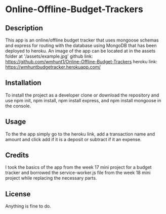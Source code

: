 # Online-Offline-Budget-Trackers
## Description
This app is an online/offline budget tracker that uses mongoose schemas and express for routing with the database using MongoDB that has been deployed to heroku.
An image of the app can be located at in the assets folder at '/assets/example.jpg'
github link: https://github.com/wmhunt1/Online-Offline-Budget-Trackers
heroku link: https://wmhuntbudgetracker.herokuapp.com/
## Installation
To install the project as a developer clone or download the repository and use npm init, npm install, npm install express, and npm install mongoose in the console.
## Usage
To the the app simply go to the heroku link, add a transaction name and amount and click add if it is a deposit or subtract if it an expense.
## Credits
I took the basics of the app from the week 17 mini project for a budget tracker and borrowed the service-worker.js file from the week 18 mini project while replacing the necessary parts.
## License
Anything is fine to do.